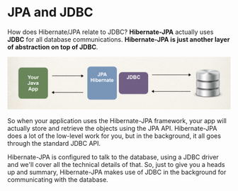 # JPA and JDBC 

How does Hibernate/JPA relate to JDBC? **Hibernate-JPA** actually uses **JDBC** for all database communications. **Hibernate-JPA is just another layer of abstraction on top of JDBC**. 

<img alt="image" src="2-img-001.png" width="100%" height="50%"/>

So when your application uses the Hibernate-JPA framework, your app will actually store and retrieve the objects using the JPA API. Hibernate-JPA does a lot of the low-level work for you, but in the background, it all goes through the standard JDBC API. 

Hibernate-JPA is configured to talk to the database, using a JDBC driver and we'll cover all the technical details of that. So, just to give you a heads up and summary, Hibernate-JPA makes use of JDBC in the background for communicating with the database.
